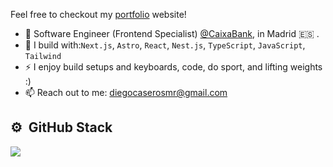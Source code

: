 

Feel free to checkout my [portfolio](https://imcasero.dev/) website!
- 🏢 Software Engineer (Frontend Specialist) [@CaixaBank](https://www.caixabanktech.com/es/pagina-de-inicio/), in Madrid 🇪🇸 .
- 🧰 I build with:`Next.js`, `Astro`, `React`, `Nest.js`, `TypeScript`, `JavaScript`, `Tailwind` 
- ⚡ I enjoy build setups and keyboards, code, do sport, and lifting weights :)
- 📫 Reach out to me: diegocaserosmr@gmail.com

## ⚙️ &nbsp;GitHub Stack
<div style="flex: 1;">
  <a href="https://github.com/imcasero">
    <img style="max-width: 100%;" src="https://github-readme-stats-eight-theta.vercel.app/api/top-langs/?username=imcasero&layout=compact&langs_count=8&theme=algolia&custom_title=Languages"/>
  </a>
</div>




